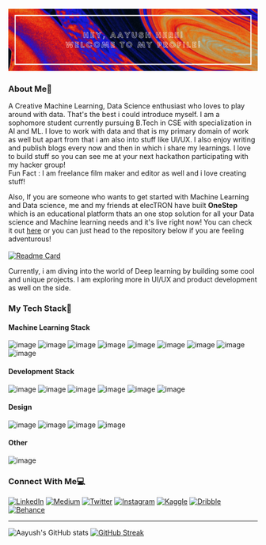 <p align="center">
<img src="https://github.com/AM1CODES/AM1CODES/blob/master/GithubProfile-1.png" alt="drawing"/>
</p>

### About Me👋
A Creative Machine Learning, Data Science enthusiast who loves to play around with data. That's the best i could introduce myself. I am a sophomore student currently pursuing B.Tech in CSE with specialization in AI and ML. I love to work with data and that is my primary domain of work as well but apart from that i am also into stuff like UI/UX. I also enjoy writing and publish blogs every now and then in which i share my learnings. I love to build stuff so you can see me at your next hackathon participating with my hacker group! </br>
Fun Fact : I am freelance film maker and editor as well and i love creating stuff!

Also, If you are someone who wants to get started with Machine Learning and Data science, me and my friends at elecTRON have built **OneStep** which is an educational platform thats an one stop solution for all your Data science and Machine learning needs and it's live right now! You can check it out [here](https://onestep-electron.github.io/) or you can just head to the repository below if you are feeling adventurous!
</br>
</br>
[![Readme Card](https://github-readme-stats.vercel.app/api/pin/?username=OneStep-elecTRON&repo=onestep-electron.github.io&theme=tokyonight)](https://github.com/OneStep-elecTRON/onestep-electron.github.io)

Currently, i am diving into the world of Deep learning by building some cool and unique projects. I am exploring more in UI/UX and product development as well on the side. 

### My Tech Stack🚀
#### Machine Learning Stack
![image](https://img.shields.io/badge/Python-3776AB?style=for-the-badge&logo=python&logoColor=white)
![image](https://img.shields.io/badge/pandas%20-%23150458.svg?&style=for-the-badge&logo=pandas&logoColor=white)
![image](https://img.shields.io/badge/numpy%20-%23013243.svg?&style=for-the-badge&logo=numpy&logoColor=white)
![image](https://img.shields.io/badge/Jupyter-F37626.svg?&style=for-the-badge&logo=Jupyter&logoColor=white)
![image](https://img.shields.io/badge/OpenCV-27338e?style=for-the-badge&logo=OpenCV&logoColor=white)
![image](https://img.shields.io/badge/Keras-D00000?style=for-the-badge&logo=Keras&logoColor=white)
![image](https://img.shields.io/badge/TensorFlow-FF6F00?style=for-the-badge&logo=TensorFlow&logoColor=white)
![image](https://img.shields.io/badge/scikit_learn-F7931E?style=for-the-badge&logo=scikit-learn&logoColor=white)
![image](https://img.shields.io/badge/Streamlit-FF4B4B?style=for-the-badge&logo=Streamlit&logoColor=white)

#### Development Stack
![image](https://img.shields.io/badge/HTML5-E34F26?style=for-the-badge&logo=html5&logoColor=white)
![image](https://img.shields.io/badge/CSS3-1572B6?style=for-the-badge&logo=css3&logoColor=white)
![image](https://img.shields.io/badge/JavaScript-F7DF1E?style=for-the-badge&logo=javascript&logoColor=black)
![image](https://img.shields.io/badge/Bootstrap-563D7C?style=for-the-badge&logo=bootstrap&logoColor=white)
![image](https://img.shields.io/badge/Dart-0175C2?style=for-the-badge&logo=dart&logoColor=white)
![image](https://img.shields.io/badge/Flutter-02569B?style=for-the-badge&logo=flutter&logoColor=white)
#### Design
![image](https://img.shields.io/badge/Figma-F24E1E?style=for-the-badge&logo=figma&logoColor=white)
![image](https://img.shields.io/badge/Adobe%20XD-FF61F6?style=for-the-badge&logo=Adobe%20XD&logoColor=white)
![image](https://img.shields.io/badge/Adobe%20Photoshop-31A8FF?style=for-the-badge&logo=Adobe%20Photoshop&logoColor=black)
![image](https://img.shields.io/badge/Canva-%2300C4CC.svg?&style=for-the-badge&logo=Canva&logoColor=white)
#### Other
![image](https://img.shields.io/badge/Java-ED8B00?style=for-the-badge&logo=java&logoColor=white)

### Connect With Me💻
<p align="left" align='right'>
<a target="_blank"href="https://www.linkedin.com/in/aayushmishra1512/"><img alt="LinkedIn" src="https://img.shields.io/badge/linkedin-%230077B5.svg?style=for-the-badge&logo=linkedin&logoColor=white"/></a>
<a target="_blank"href="https://medium.com/@aayush.mishra1512"><img alt="Medium" src="https://img.shields.io/badge/Medium-%23000000.svg?style=for-the-badge&logo=Medium&logoColor=white"/></a>
<a target="_blank"href="https://twitter.com/thatshutterboi"><img alt="Twitter" src="https://img.shields.io/badge/Twitter-%231DA1F2.svg?style=for-the-badge&logo=Twitter&logoColor=white"/></a>
<a target="_blank"href="https://www.instagram.com/thatshutterboi/">	<img alt="Instagram" src="https://img.shields.io/badge/Instagram-%23E4405F.svg?style=for-the-badge&logo=Instagram&logoColor=white"/></a>
<a target="_blank"href="https://www.kaggle.com/aayushmishra1512">	<img alt="Kaggle" src="https://img.shields.io/badge/Kaggle-20BEFF?style=for-the-badge&logo=Kaggle&logoColor=white"/></a>
<a target="_blank"href="https://dribbble.com/thatshutterboi">	<img alt="Dribble" src="https://img.shields.io/badge/Dribbble-EA4C89?style=for-the-badge&logo=dribbble&logoColor=white"/></a>
<a target="_blank"href="https://www.behance.net/thatshutterboi">	<img alt="Behance" src="https://img.shields.io/badge/-Behance-blue?style=for-the-badge&logo=behance&logoColor=white"/></a>
</p>
</p>


-----

![Aayush's GitHub stats](https://github-readme-stats.vercel.app/api?username=AM1CODES&show_icons=true&theme=tokyonight) [![GitHub Streak](http://github-readme-streak-stats.herokuapp.com?user=AM1CODES&theme=tokyonight_duo&fire=D825DD)](https://git.io/streak-stats)


